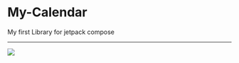 # My-Calendar
My first Library for jetpack compose

---

[![](https://jitpack.io/v/muminkayaaslan/My-Calendar.svg)](https://jitpack.io/#muminkayaaslan/My-Calendar)

